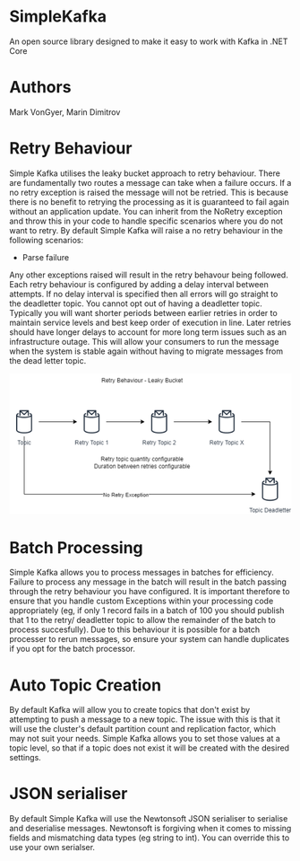 # SimpleKafka
An open source library designed to make it easy to work with Kafka in .NET Core

# Authors
Mark VonGyer,
Marin Dimitrov

# Retry Behaviour
Simple Kafka utilises the leaky bucket approach to retry behaviour. There are fundamentally two routes a message can take when a failure occurs. If a no retry exception is raised the message will not be retried. This is because there is no benefit to retrying the processing as it is guaranteed to fail again without an application update. You can inherit from the NoRetry exception and throw this in your code to handle specific scenarios where you do not want to retry. By default Simple Kafka will raise a no retry behaviour in the following scenarios:

* Parse failure

Any other exceptions raised will result in the retry behavour being followed. Each retry behaviour is configured by adding a delay interval between attempts. If no delay interval is specified then all errors will go straight to the deadletter topic. You cannot opt out of having a deadletter topic. Typically you will want shorter periods between earlier retries in order to maintain service levels and best keep order of execution in line. Later retries should have longer delays to account for more long term issues such as an infrastructure outage. This will allow your consumers to run the message when the system is stable again without having to migrate messages from the dead letter topic.

![alt text](https://github.com/MarkVonGyer/SimpleKafka/blob/main/Resources/Retry_Behaviour.png?raw=true)

# Batch Processing
Simple Kafka allows you to process messages in batches for efficiency. Failure to process any message in the batch will result in the batch passing through the retry behaviour you have configured. It is important therefore to ensure that you handle custom Exceptions within your processing code appropriately (eg, if only 1 record fails in a batch of 100 you should publish that 1 to the retry/ deadletter topic to allow the remainder of the batch to process succesfully). Due to this behaviour it is possible for a batch processer to rerun messages, so ensure your system can handle duplicates if you opt for the batch processor.

# Auto Topic Creation
By default Kafka will allow you to create topics that don't exist by attempting to push a message to a new topic. The issue with this is that it will use the cluster's default partition count and replication factor, which may not suit your needs. Simple Kafka allows you to set those values at a topic level, so that if a topic does not exist it will be created with the desired settings.

# JSON serialiser
By default Simple Kafka will use the Newtonsoft JSON serialiser to serialise and deserialise messages. Newtonsoft is forgiving when it comes to missing fields and mismatching data types (eg string to int). You can override this to use your own serialser.

